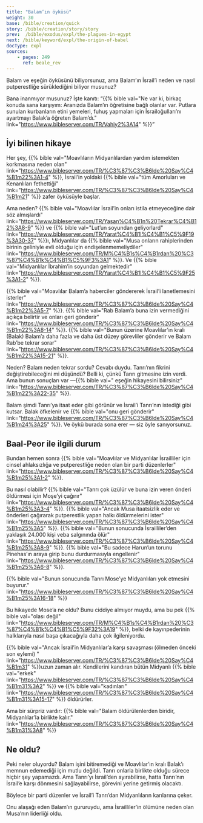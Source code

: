 ```yaml
---
title: "Balam’ın öyküsü"
weight: 30
base: /bible/creation/quick
story: /bible/creation/story/story
prev:  /bible/exodus/expl/the-plagues-in-egypt
next: /bible/keyword/expl/the-origin-of-babel
docType: expl
sources:
    - pages: 249
      ref: beale_rev
---
```


Balam ve eşeğin öyküsünü biliyorsunuz, ama Balam’ın İsrail’i neden ve nasıl putperestliğe sürüklediğini biliyor musunuz?

Bana inanmıyor musunuz? İşte kanıtı: “{{% bible val="Ne var ki, birkaç konuda sana karşıyım: Aranızda Balam’ın öğretisine bağlı olanlar var. Putlara sunulan kurbanların etini yemeleri, fuhuş yapmaları için İsrailoğulları’nı ayartmayı Balak’a öğreten Balam’dı." link="https://www.bibleserver.com/TR/Vahiy2%3A14" %}}”

## İyi bilinen hikaye

<a name="81bf"></a>
Her şey, {{% bible val="Moavlıların Midyanlılardan yardım istemekten korkmasına neden olan" link="https://www.bibleserver.com/TR/%C3%87%C3%B6lde%20Say%C4%B1m22%3A1-4" %}}, İsrail’in yoldaki {{% bible val="tüm Amorluları ve Kenanlıları fethettiği" link="https://www.bibleserver.com/TR/%C3%87%C3%B6lde%20Say%C4%B1m21" %}} zafer öyküsüyle başlar.

Ama neden? {{% bible val="Moavlılar İsrail’in onları istila etmeyeceğine dair söz almışlardı" link="https://www.bibleserver.com/TR/Yasan%C4%B1n%20Tekrar%C4%B12%3A8-9" %}} ve {{% bible val="Lut’un soyundan geliyorlard" link="https://www.bibleserver.com/TR/Yarat%C4%B1l%C4%B1%C5%9F19%3A30-37" %}}ı, Midyanlılar da {{% bible val="Musa onların rahiplerinden birinin geliniyle evli olduğu için endişelenmemeliydiler" link="https://www.bibleserver.com/TR/M%C4%B1s%C4%B1rdan%20%C3%87%C4%B1k%C4%B1%C5%9F3%3A1" %}}. Ve {{% bible val="Midyanlılar İbrahim’in soyundan gelmektedir" link="https://www.bibleserver.com/TR/Yarat%C4%B1l%C4%B1%C5%9F25%3A1-2" %}}.

{{% bible val="Moavlılar Balam’a haberciler göndererek İsrail’i lanetlemesini isterler" link="https://www.bibleserver.com/TR/%C3%87%C3%B6lde%20Say%C4%B1m22%3A5-7" %}}. {{% bible val="Rab Balam’a buna izin vermediğini açıkça belirtir ve onları geri gönderir" link="https://www.bibleserver.com/TR/%C3%87%C3%B6lde%20Say%C4%B1m22%3A8-14" %}}. {{% bible val="Bunun üzerine Moavlılar’ın kralı (Balak) Balam’a daha fazla ve daha üst düzey görevliler gönderir ve Balam Rab’be tekrar sorar" link="https://www.bibleserver.com/TR/%C3%87%C3%B6lde%20Say%C4%B1m22%3A15-21" %}}.

Neden? Balam neden tekrar sordu? Cevabı duydu. Tanrı’nın fikrini değiştirebileceğini mi düşündü? Belli ki, çünkü Tanrı gitmesine izin verdi. Ama bunun sonuçları var —{{% bible val=" eşeğin hikayesini bilirsiniz" link="https://www.bibleserver.com/TR/%C3%87%C3%B6lde%20Say%C4%B1m22%3A22-35" %}}.

Balam şimdi Tanrı’ya itaat eder gibi görünür ve İsrail’i Tanrı’nın istediği gibi kutsar. Balak öfkelenir ve {{% bible val="onu geri gönderir" link="https://www.bibleserver.com/TR/%C3%87%C3%B6lde%20Say%C4%B1m24%3A25" %}}. Ve öykü burada sona erer — siz öyle sanıyorsunuz.

## Baal-Peor ile ilgili durum

<a name="ce04"></a>
Bundan hemen sonra {{% bible val="Moavlılar ve Midyanlılar İsrailliler için cinsel ahlaksızlığa ve putperestliğe neden olan bir parti düzenlerler" link="https://www.bibleserver.com/TR/%C3%87%C3%B6lde%20Say%C4%B1m25%3A1-2" %}}.

Bu nasıl olabilir? {{% bible val="Tanrı çok üzülür ve buna izin veren önderi öldürmesi için Moşe’yi çağırır" link="https://www.bibleserver.com/TR/%C3%87%C3%B6lde%20Say%C4%B1m25%3A3-4" %}}. {{% bible val="Ancak Musa itaatsizlik eder ve önderleri çağırarak putperestlik yapan halkı öldürmelerini ister" link="https://www.bibleserver.com/TR/%C3%87%C3%B6lde%20Say%C4%B1m25%3A5" %}}. {{% bible val="Bunun sonucunda İsrailliler’den yaklaşık 24.000 kişi veba salgınında ölür" link="https://www.bibleserver.com/TR/%C3%87%C3%B6lde%20Say%C4%B1m25%3A8-9" %}}. {{% bible val="Bu sadece Harun’un torunu Pinehas’ın araya girip bunu durdurmasıyla engellenir" link="https://www.bibleserver.com/TR/%C3%87%C3%B6lde%20Say%C4%B1m25%3A6-8" %}}.

{{% bible val="Bunun sonucunda Tanrı Mose’ye Midyanlıları yok etmesini buyurur." link="https://www.bibleserver.com/TR/%C3%87%C3%B6lde%20Say%C4%B1m25%3A16-18" %}}

Bu hikayede Mose’a ne oldu? Bunu ciddiye almıyor muydu, ama bu pek {{% bible val="olası değil" link="https://www.bibleserver.com/TR/M%C4%B1s%C4%B1rdan%20%C3%87%C4%B1k%C4%B1%C5%9F32%3A19" %}}, belki de kayınpederinin halklarıyla nasıl başa çıkacağıyla daha çok ilgileniyordu.

{{% bible val="Ancak İsrail’in Midyanlılar’a karşı savaşması (ölmeden önceki son eylemi) " link="https://www.bibleserver.com/TR/%C3%87%C3%B6lde%20Say%C4%B1m31" %}}uzun zaman alır. Kendilerini kandıran bütün Midyanlı {{% bible val="erkek" link="https://www.bibleserver.com/TR/%C3%87%C3%B6lde%20Say%C4%B1m31%3A2" %}} ve {{% bible val="kadınları" link="https://www.bibleserver.com/TR/%C3%87%C3%B6lde%20Say%C4%B1m31%3A15-17" %}} öldürürler.

Ama bir sürpriz vardır: {{% bible val="Balam öldürülenlerden biridir, Midyanlılar’la birlikte kalır." link="https://www.bibleserver.com/TR/%C3%87%C3%B6lde%20Say%C4%B1m31%3A8" %}}

## Ne oldu?

<a name="e4ea"></a>
Peki neler oluyordu? Balam işini bitiremediği ve Moavlılar’ın kralı Balak’ı memnun edemediği için mutlu değildi. Tanrı onlarla birlikte olduğu sürece hiçbir şey yapamazdı. Ama Tanrı’yı İsrail’den ayırabilirse, hatta Tanrı’nın İsrail’e karşı dönmesini sağlayabilirse, görevini yerine getirmiş olacaktı.

Böylece bir parti düzenler ve İsrail’i Tanrı’dan Midyanlıların karılarına çeker.

Onu alaşağı eden Balam’ın gururuydu, ama İsrailliler’in ölümüne neden olan Musa’nın liderliği oldu.
